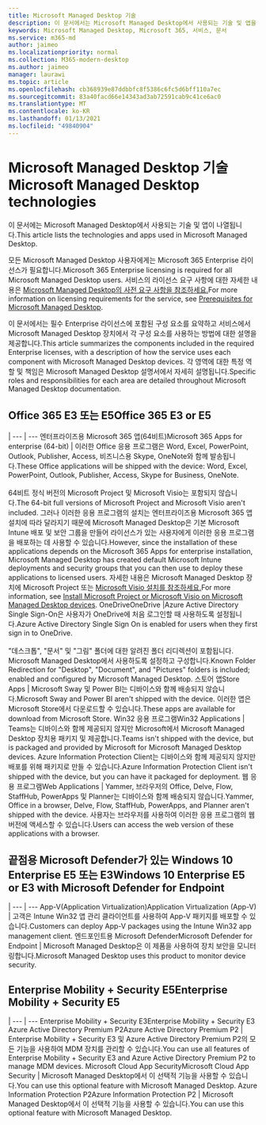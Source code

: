 ```yaml
---
title: Microsoft Managed Desktop 기술
description: 이 문서에서는 Microsoft Managed Desktop에서 사용되는 기술 및 앱을 나열합니다.
keywords: Microsoft Managed Desktop, Microsoft 365, 서비스, 문서
ms.service: m365-md
author: jaimeo
ms.localizationpriority: normal
ms.collection: M365-modern-desktop
ms.author: jaimeo
manager: laurawi
ms.topic: article
ms.openlocfilehash: cb368939e87ddbbfc8f5386c6fc5d6bff110a7ec
ms.sourcegitcommit: 83a40facd66e14343ad3ab72591cab9c41ce6ac0
ms.translationtype: MT
ms.contentlocale: ko-KR
ms.lasthandoff: 01/13/2021
ms.locfileid: "49840904"
---
```

# <a name="microsoft-managed-desktop-technologies"></a><span data-ttu-id="e1f6a-104">Microsoft Managed Desktop 기술</span><span class="sxs-lookup"><span data-stu-id="e1f6a-104">Microsoft Managed Desktop technologies</span></span>

<span data-ttu-id="e1f6a-105">이 문서에는 Microsoft Managed Desktop에서 사용되는 기술 및 앱이 나열됩니다.</span><span class="sxs-lookup"><span data-stu-id="e1f6a-105">This article lists the technologies and apps used in Microsoft Managed Desktop.</span></span>

<!-- Microsoft 365 E5; Device as a Service -->
<!-- in O365 table, standard suite, removed this sentence "Please see the Installation of Project/Visio 64bit Click to Run Addendum for important deployment instructions. -->

<span data-ttu-id="e1f6a-106">모든 Microsoft Managed Desktop 사용자에게는 Microsoft 365 Enterprise 라이선스가 필요합니다.</span><span class="sxs-lookup"><span data-stu-id="e1f6a-106">Microsoft 365 Enterprise licensing is required for all Microsoft Managed Desktop users.</span></span> <span data-ttu-id="e1f6a-107">서비스의 라이선스 요구 사항에 대한 자세한 내용은 [Microsoft Managed Desktop의 사전 요구 사항을 참조하세요.](../get-ready/prerequisites.md)</span><span class="sxs-lookup"><span data-stu-id="e1f6a-107">For more information on licensing requirements for the service, see [Prerequisites for Microsoft Managed Desktop](../get-ready/prerequisites.md).</span></span>

<span data-ttu-id="e1f6a-108">이 문서에서는 필수 Enterprise 라이선스에 포함된 구성 요소를 요약하고 서비스에서 Microsoft Managed Desktop 장치에서 각 구성 요소를 사용하는 방법에 대한 설명을 제공합니다.</span><span class="sxs-lookup"><span data-stu-id="e1f6a-108">This article summarizes the components included in the required Enterprise licenses, with a description of how the service uses each component with Microsoft Managed Desktop devices.</span></span> <span data-ttu-id="e1f6a-109">각 영역에 대한 특정 역할 및 책임은 Microsoft Managed Desktop 설명서에서 자세히 설명됩니다.</span><span class="sxs-lookup"><span data-stu-id="e1f6a-109">Specific roles and responsibilities for each area are detailed throughout Microsoft Managed Desktop documentation.</span></span> 

## <a name="office-365-e3-or-e5"></a><span data-ttu-id="e1f6a-110">Office 365 E3 또는 E5</span><span class="sxs-lookup"><span data-stu-id="e1f6a-110">Office 365 E3 or E5</span></span>
 |
 --- | ---
<span data-ttu-id="e1f6a-111">엔터프라이즈용 Microsoft 365 앱(64비트)</span><span class="sxs-lookup"><span data-stu-id="e1f6a-111">Microsoft 365 Apps for enterprise (64-bit)</span></span> | <span data-ttu-id="e1f6a-112">이러한 Office 응용 프로그램은 Word, Excel, PowerPoint, Outlook, Publisher, Access, 비즈니스용 Skype, OneNote와 함께 발송됩니다.</span><span class="sxs-lookup"><span data-stu-id="e1f6a-112">These Office applications will be shipped with the device: Word, Excel, PowerPoint, Outlook, Publisher, Access, Skype for Business, OneNote.</span></span><br><br><span data-ttu-id="e1f6a-113">64비트 정식 버전의 Microsoft Project 및 Microsoft Visio는 포함되지 않습니다.</span><span class="sxs-lookup"><span data-stu-id="e1f6a-113">The 64-bit full versions of Microsoft Project and Microsoft Visio aren't included.</span></span> <span data-ttu-id="e1f6a-114">그러나 이러한 응용 프로그램의 설치는 엔터프라이즈용 Microsoft 365 앱 설치에 따라 달라지기 때문에 Microsoft Managed Desktop은 기본 Microsoft Intune 배포 및 보안 그룹을 만들어 라이선스가 있는 사용자에게 이러한 응용 프로그램을 배포하는 데 사용할 수 있습니다.</span><span class="sxs-lookup"><span data-stu-id="e1f6a-114">However, since the installation of these applications depends on the Microsoft 365 Apps for enterprise installation, Microsoft Managed Desktop has created default Microsoft Intune deployments and security groups that you can then use to deploy these applications to licensed users.</span></span> <span data-ttu-id="e1f6a-115">자세한 내용은 Microsoft Managed Desktop 장치에 Microsoft Project 또는 [Microsoft Visio 설치를 참조하세요.](../get-started/project-visio.md)</span><span class="sxs-lookup"><span data-stu-id="e1f6a-115">For more information, see [Install Microsoft Project or Microsoft Visio on Microsoft Managed Desktop devices](../get-started/project-visio.md).</span></span>
<span data-ttu-id="e1f6a-116">OneDrive</span><span class="sxs-lookup"><span data-stu-id="e1f6a-116">OneDrive</span></span> |<span data-ttu-id="e1f6a-117">Azure Active Directory Single Sign-On은 사용자가 OneDrive에 처음 로그인할 때 사용하도록 설정됩니다.</span><span class="sxs-lookup"><span data-stu-id="e1f6a-117">Azure Active Directory Single Sign On is enabled for users when they first sign in to OneDrive.</span></span><br><br><span data-ttu-id="e1f6a-118">"데스크톱", "문서" 및 "그림" 폴더에 대한 알려진 폴더 리디렉션이 포함됩니다. Microsoft Managed Desktop에서 사용하도록 설정하고 구성합니다.</span><span class="sxs-lookup"><span data-stu-id="e1f6a-118">Known Folder Redirection for "Desktop", "Document", and "Pictures" folders is included; enabled and configured by Microsoft Managed Desktop.</span></span>
<span data-ttu-id="e1f6a-119">스토어 앱</span><span class="sxs-lookup"><span data-stu-id="e1f6a-119">Store Apps</span></span> |    <span data-ttu-id="e1f6a-120">Microsoft Sway 및 Power BI는 디바이스와 함께 배송되지 않습니다.</span><span class="sxs-lookup"><span data-stu-id="e1f6a-120">Microsoft Sway and Power BI aren't shipped with the device.</span></span> <span data-ttu-id="e1f6a-121">이러한 앱은 Microsoft Store에서 다운로드할 수 있습니다.</span><span class="sxs-lookup"><span data-stu-id="e1f6a-121">These apps are available for download from Microsoft Store.</span></span>
<span data-ttu-id="e1f6a-122">Win32 응용 프로그램</span><span class="sxs-lookup"><span data-stu-id="e1f6a-122">Win32 Applications</span></span> |    <span data-ttu-id="e1f6a-123">Teams는 디바이스와 함께 제공되지 않지만 Microsoft에서 Microsoft Managed Desktop 장치용 패키지 및 제공합니다.</span><span class="sxs-lookup"><span data-stu-id="e1f6a-123">Teams isn't shipped with the device, but is packaged and provided by Microsoft for Microsoft Managed Desktop devices.</span></span> <span data-ttu-id="e1f6a-124">Azure Information Protection Client는 디바이스와 함께 제공되지 않지만 배포를 위해 패키지로 만들 수 있습니다.</span><span class="sxs-lookup"><span data-stu-id="e1f6a-124">Azure Information Protection Client isn't shipped with the device, but you can have it packaged for deployment.</span></span>
<span data-ttu-id="e1f6a-125">웹 응용 프로그램</span><span class="sxs-lookup"><span data-stu-id="e1f6a-125">Web Applications</span></span> |  <span data-ttu-id="e1f6a-126">Yammer, 브라우저의 Office, Delve, Flow, StaffHub, PowerApps 및 Planner는 디바이스와 함께 배송되지 않습니다.</span><span class="sxs-lookup"><span data-stu-id="e1f6a-126">Yammer, Office in a browser, Delve, Flow, StaffHub, PowerApps, and Planner aren't shipped with the device.</span></span> <span data-ttu-id="e1f6a-127">사용자는 브라우저를 사용하여 이러한 응용 프로그램의 웹 버전에 액세스할 수 있습니다.</span><span class="sxs-lookup"><span data-stu-id="e1f6a-127">Users can access the web version of these applications with a browser.</span></span>


## <a name="windows-10-enterprise-e5-or-e3-with-microsoft-defender-for-endpoint"></a><span data-ttu-id="e1f6a-128">끝점용 Microsoft Defender가 있는 Windows 10 Enterprise E5 또는 E3</span><span class="sxs-lookup"><span data-stu-id="e1f6a-128">Windows 10 Enterprise E5 or E3 with Microsoft Defender for Endpoint</span></span>

 |
 --- | ---
<span data-ttu-id="e1f6a-129">App-V(Application Virtualization)</span><span class="sxs-lookup"><span data-stu-id="e1f6a-129">Application Virtualization (App-V)</span></span> |    <span data-ttu-id="e1f6a-130">고객은 Intune Win32 앱 관리 클라이언트를 사용하여 App-V 패키지를 배포할 수 있습니다.</span><span class="sxs-lookup"><span data-stu-id="e1f6a-130">Customers can deploy App-V packages using the Intune Win32 app management client.</span></span>
<span data-ttu-id="e1f6a-131">엔드포인트용 Microsoft Defender</span><span class="sxs-lookup"><span data-stu-id="e1f6a-131">Microsoft Defender for Endpoint</span></span> |    <span data-ttu-id="e1f6a-132">Microsoft Managed Desktop은 이 제품을 사용하여 장치 보안을 모니터링합니다.</span><span class="sxs-lookup"><span data-stu-id="e1f6a-132">Microsoft Managed Desktop uses this product to monitor device security.</span></span> 

## <a name="enterprise-mobility--security-e5"></a><span data-ttu-id="e1f6a-133">Enterprise Mobility + Security E5</span><span class="sxs-lookup"><span data-stu-id="e1f6a-133">Enterprise Mobility + Security E5</span></span>

 |
 --- | ---
<span data-ttu-id="e1f6a-134">Enterprise Mobility + Security E3</span><span class="sxs-lookup"><span data-stu-id="e1f6a-134">Enterprise Mobility + Security E3</span></span><br><span data-ttu-id="e1f6a-135">Azure Active Directory Premium P2</span><span class="sxs-lookup"><span data-stu-id="e1f6a-135">Azure Active Directory Premium P2</span></span> |    <span data-ttu-id="e1f6a-136">Enterprise Mobility + Security E3 및 Azure Active Directory Premium P2의 모든 기능을 사용하여 MDM 장치를 관리할 수 있습니다.</span><span class="sxs-lookup"><span data-stu-id="e1f6a-136">You can use all features of Enterprise Mobility + Security E3 and Azure Active Directory Premium P2 to manage MDM devices.</span></span>
<span data-ttu-id="e1f6a-137">Microsoft Cloud App Security</span><span class="sxs-lookup"><span data-stu-id="e1f6a-137">Microsoft Cloud App Security</span></span> |  <span data-ttu-id="e1f6a-138">Microsoft Managed Desktop에서 이 선택적 기능을 사용할 수 있습니다.</span><span class="sxs-lookup"><span data-stu-id="e1f6a-138">You can use this optional feature with Microsoft Managed Desktop.</span></span>
<span data-ttu-id="e1f6a-139">Azure Information Protection P2</span><span class="sxs-lookup"><span data-stu-id="e1f6a-139">Azure Information Protection P2</span></span>  | <span data-ttu-id="e1f6a-140">Microsoft Managed Desktop에서 이 선택적 기능을 사용할 수 있습니다.</span><span class="sxs-lookup"><span data-stu-id="e1f6a-140">You can use this optional feature with Microsoft Managed Desktop.</span></span>
